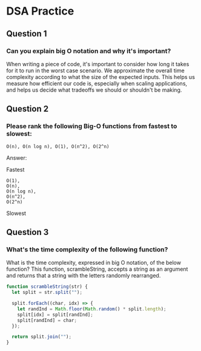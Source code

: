 # DSA Practice

## Question 1

### Can you explain big O notation and why it's important?

When writing a piece of code, it's important to consider how long it takes for it to run in the worst case scenario. We approximate the overall time complexity according to what the size of the expected inputs. This helps us measure how efficient our code is, especially when scaling applications, and helps us decide what tradeoffs we should or shouldn't be making.

## Question 2

### Please rank the following Big-O functions from fastest to slowest:
```
O(n), O(n log n), O(1), O(n^2), O(2^n)
```

Answer:

Fastest
```
O(1),
O(n),
O(n log n),
O(n^2),
O(2^n)
```
Slowest

## Question 3

### What's the time complexity of the following function?

What is the time complexity, expressed in big O notation, of the below function? This function, scrambleString, accepts a string as an argument and returns that a string with the letters randomly rearranged.

```javascript
function scrambleString(str) {
  let split = str.split("");    

  split.forEach((char, idx) => {
    let randInd = Math.floor(Math.random() * split.length);
    split[idx] = split[randInd];
    split[randInd] = char;
  });

  return split.join("");
}
```